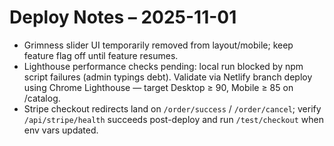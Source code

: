 # Deploy Notes – 2025-11-01

- Grimness slider UI temporarily removed from layout/mobile; keep feature flag off until feature resumes.
- Lighthouse performance checks pending: local run blocked by npm script failures (admin typings debt). Validate via Netlify branch deploy using Chrome Lighthouse — target Desktop ≥ 90, Mobile ≥ 85 on /catalog.
- Stripe checkout redirects land on `/order/success` / `/order/cancel`; verify `/api/stripe/health` succeeds post-deploy and run `/test/checkout` when env vars updated.
